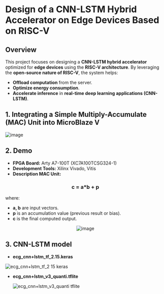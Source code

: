 # **Design of a CNN-LSTM Hybrid Accelerator on Edge Devices Based on RISC-V**

## **Overview**
This project focuses on designing a **CNN-LSTM hybrid accelerator** optimized for **edge devices** using the **RISC-V architecture**. By leveraging the **open-source nature of RISC-V**, the system helps:
- **Offload computation** from the server.
- **Optimize energy consumption**.
- **Accelerate inference** in **real-time deep learning applications (CNN-LSTM)**.

## 1. Integrating a Simple Multiply-Accumulate (MAC) Unit into MicroBlaze V 
![image](https://github.com/user-attachments/assets/c1691e26-5d3c-4568-8fee-087d25727425)

## 2. Demo 
- **FPGA Board:** Arty A7-100T (XC7A100TCSG324-1)
- **Development Tools:** Xilinx Vivado, Vitis
- **Description MAC Unit:**

<div align="center">


 ### **c = a*b + p**


</div>

where:
- **a, b** are input vectors.
- **p** is an accumulation value (previous result or bias).
- **c** is the final computed output.

<p align="center">
  <img src="https://github.com/user-attachments/assets/5789e8a6-2dac-4f60-a6fe-5b101b9c1565" alt="image">
 
</p>

## 3. CNN-LSTM model
- **ecg_cnn+lstm_tf_2.15.keras**

 ![ecg_cnn+lstm_tf_2 15 keras](https://github.com/user-attachments/assets/905a0923-818d-41df-9b77-b231256eae39)

- **ecg_cnn+lstm_v3_quanti.tflite**

  ![ecg_cnn+lstm_v3_quanti tflite](https://github.com/user-attachments/assets/e3068880-ec51-4593-a43e-ddcb5a150341)



